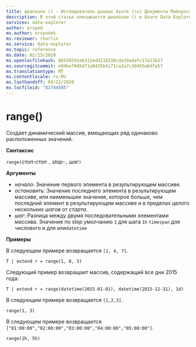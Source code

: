 ```yaml
---
title: диапазон () - Исследователь данных Azure (ru) Документы Майкрософт
description: В этой статье описывается диапазон () в Azure Data Explorer.
services: data-explorer
author: orspod
ms.author: orspodek
ms.reviewer: rkarlin
ms.service: data-explorer
ms.topic: reference
ms.date: 02/13/2020
ms.openlocfilehash: 86558591e6312edd218230cda19a4afc17a13b27
ms.sourcegitcommit: e94be7045d71a0435b4171ca3a7c30455e6dfa57
ms.translationtype: MT
ms.contentlocale: ru-RU
ms.lasthandoff: 04/22/2020
ms.locfileid: "81744585"
---
```

# <a name="range"></a>range()

Создает динамический массив, вмещающих ряд одинаково расположенных значений.

**Синтаксис**

`range(`*стоп-стоп* `,` *stop*-`,` *шаг*`)` 

**Аргументы**

* *начало*: Значение первого элемента в результирующем массиве. 
* *остановить*: Значение последнего элемента в результирующем массиве, или наименьшее значение, которое больше, чем последний элемент в результирующем массиве и в пределах целого нескольких *шагов* от *старта.*
* *шаг*: Разница между двумя последовательными элементами массива. Значение по *step* умолчанию `1` для шага `1h` `timespan` для числового и для или`datetime`

**Примеры**

В следующем примере возвращается `[1, 4, 7]`.

```kusto
T | extend r = range(1, 8, 3)
```

Следующий пример возвращает массив, содержащий все дни 2015 года:

```kusto
T | extend r = range(datetime(2015-01-01), datetime(2015-12-31), 1d)
```

В следующем примере возвращается `[1,2,3]`.

```kusto
range(1, 3)
```

В следующем примере возвращается `["01:00:00","02:00:00","03:00:00","04:00:00","05:00:00"]`.

```kusto
range(1h, 5h)
```
